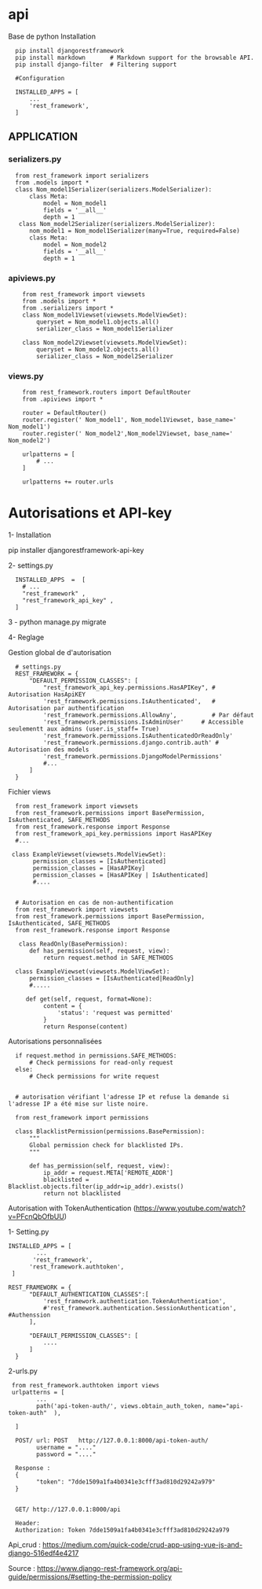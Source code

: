# api
Base de python
Installation

      pip install djangorestframework
      pip install markdown       # Markdown support for the browsable API.
      pip install django-filter  # Filtering support

      #Configuration

      INSTALLED_APPS = [
          ...
          'rest_framework',
      ]

## APPLICATION

### serializers.py

      from rest_framework import serializers
      from .models import *
      class Nom_model1Serializer(serializers.ModelSerializer):
          class Meta:
              model = Nom_model1
              fields = '__all__'
              depth = 1
       class Nom_model2Serializer(serializers.ModelSerializer):
          nom_model1 = Nom_model1Serializer(many=True, required=False)
          class Meta:
              model = Nom_model2
              fields = '__all__'
              depth = 1
        
### apiviews.py


        from rest_framework import viewsets
        from .models import *
        from .serializers import *
        class Nom_model1Viewset(viewsets.ModelViewSet):
            queryset = Nom_model1.objects.all()
            serializer_class = Nom_model1Serializer

        class Nom_model2Viewset(viewsets.ModelViewSet):
            queryset = Nom_model2.objects.all()
            serializer_class = Nom_model2Serializer

 ### views.py
 
 
        from rest_framework.routers import DefaultRouter
        from .apiviews import *

        router = DefaultRouter()
        router.register(' Nom_model1', Nom_model1Viewset, base_name=' Nom_model1')
        router.register(' Nom_model2',Nom_model2Viewset, base_name=' Nom_model2')

        urlpatterns = [
            # ...
        ]    

        urlpatterns += router.urls
        
        
 # Autorisations et API-key
 
 1- Installation
 
 pip installer djangorestframework-api-key
 
 2- settings.py

      INSTALLED_APPS  =  [ 
        # ... 
        "rest_framework" , 
        "rest_framework_api_key" , 
      ]
 
3 -
python manage.py migrate

4- Reglage

Gestion global de d'autorisation

      # settings.py
      REST_FRAMEWORK = {
          "DEFAULT_PERMISSION_CLASSES": [
              "rest_framework_api_key.permissions.HasAPIKey", # Autorisation HasApiKEY
              'rest_framework.permissions.IsAuthenticated',   # Autorisation par authentification
              'rest_framework.permissions.AllowAny',          # Par défaut
              'rest_framework.permissions.IsAdminUser'     # Accessible seulementt aux admins (user.is_staff= True)
              'rest_framework.permissions.IsAuthenticatedOrReadOnly' 
              'rest_framework.permissions.django.contrib.auth' # Autorisation des models
              'rest_framework.permissions.DjangoModelPermissions'
              #...
          ]
      }
      
 Fichier views
 
      from rest_framework import viewsets
      from rest_framework.permissions import BasePermission, IsAuthenticated, SAFE_METHODS
      from rest_framework.response import Response
      from rest_framework_api_key.permissions import HasAPIKey
      #...
      
     class ExampleViewset(viewsets.ModelViewSet):
           permission_classes = [IsAuthenticated] 
           permission_classes = [HasAPIKey]
           permission_classes = [HasAPIKey | IsAuthenticated]
           #....
          
          
      # Autorisation en cas de non-authentification
      from rest_framework import viewsets
      from rest_framework.permissions import BasePermission, IsAuthenticated, SAFE_METHODS
      from rest_framework.response import Response

       class ReadOnly(BasePermission):
          def has_permission(self, request, view):
              return request.method in SAFE_METHODS

      class ExampleViewset(viewsets.ModelViewSet):
          permission_classes = [IsAuthenticated|ReadOnly]
          #.....

         def get(self, request, format=None):
              content = {
                  'status': 'request was permitted'
              }
              return Response(content)

           
Autorisations personnalisées

      if request.method in permissions.SAFE_METHODS:
          # Check permissions for read-only request
      else:
          # Check permissions for write request
          
        
      # autorisation vérifiant l'adresse IP et refuse la demande si l'adresse IP a été mise sur liste noire.
      
      from rest_framework import permissions

      class BlacklistPermission(permissions.BasePermission):
          """
          Global permission check for blacklisted IPs.
          """

          def has_permission(self, request, view):
              ip_addr = request.META['REMOTE_ADDR']
              blacklisted = Blacklist.objects.filter(ip_addr=ip_addr).exists()
              return not blacklisted
              

Autorisation with TokenAuthentication (https://www.youtube.com/watch?v=PFcnQbOfbUU)

1- Setting.py

    INSTALLED_APPS = [
            ...
           'rest_framework',
          'rest_framework.authtoken',
     ]

    REST_FRAMEWORK = {
          "DEFAULT_AUTHENTICATION_CLASSES":[
              'rest_framework.authentication.TokenAuthentication',
              #'rest_framework.authentication.SessionAuthentication', #Authenssion
          ],

          "DEFAULT_PERMISSION_CLASSES": [
              ....
          ]
      }
      
2-urls.py


     from rest_framework.authtoken import views
     urlpatterns = [
            ...
            path('api-token-auth/', views.obtain_auth_token, name="api-token-auth"  ),

      ]
      
      POST/ url: POST	http://127.0.0.1:8000/api-token-auth/  
            username = "...."
            password = "...."
            
      Response : 
      {
            "token": "7dde1509a1fa4b0341e3cfff3ad810d29242a979"
      }
         
         
      GET/ http://127.0.0.1:8000/api 
      
      Header:
      Authorization: Token 7dde1509a1fa4b0341e3cfff3ad810d29242a979
      
     
            
Api_crud : https://medium.com/quick-code/crud-app-using-vue-js-and-django-516edf4e4217
  
 Source : https://www.django-rest-framework.org/api-guide/permissions/#setting-the-permission-policy
      














